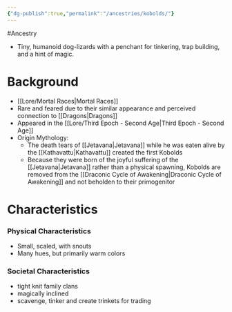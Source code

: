 ```yaml
---
{"dg-publish":true,"permalink":"/ancestries/kobolds/"}
---
```



#Ancestry 

- Tiny, humanoid dog-lizards with a penchant for tinkering, trap building, and a hint of magic.

# Background
- [[Lore/Mortal Races\|Mortal Races]]
- Rare and feared due to their similar appearance and perceived connection to [[Dragons\|Dragons]]
- Appeared in the [[Lore/Third Epoch - Second Age\|Third Epoch - Second Age]]
- Origin Mythology:
	- The death tears of [[Jetavana\|Jetavana]] while he was eaten alive by the [[Kathavattu\|Kathavattu]] created the first Kobolds
	- Because they were born of the joyful suffering of the [[Jetavana\|Jetavana]] rather than a physical spawning, Kobolds are removed from the [[Draconic Cycle of Awakening\|Draconic Cycle of Awakening]] and not beholden to their primogenitor
# Characteristics
### Physical Characteristics
- Small, scaled, with snouts
- Many hues, but primarily warm colors
### Societal Characteristics
- tight knit family clans
- magically inclined
- scavenge, tinker and create trinkets for trading